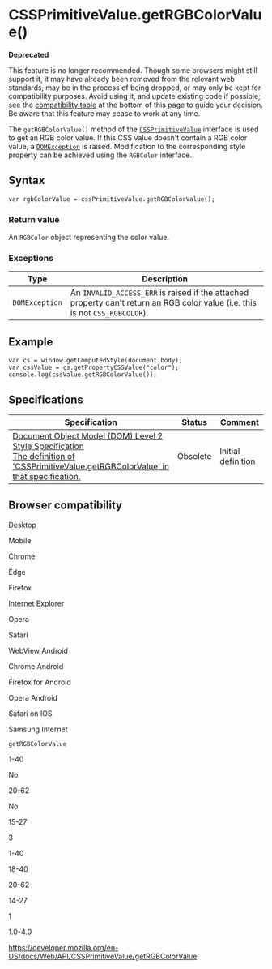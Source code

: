 # CSSPrimitiveValue.getRGBColorValue()

**Deprecated**

This feature is no longer recommended. Though some browsers might still support it, it may have already been removed from the relevant web standards, may be in the process of being dropped, or may only be kept for compatibility purposes. Avoid using it, and update existing code if possible; see the [compatibility table](#browser_compatibility) at the bottom of this page to guide your decision. Be aware that this feature may cease to work at any time.

The `getRGBColorValue()` method of the [`CSSPrimitiveValue`](../cssprimitivevalue) interface is used to get an RGB color value. If this CSS value doesn't contain a RGB color value, a [`DOMException`](../domexception) is raised. Modification to the corresponding style property can be achieved using the <span class="page-not-created">`RGBColor`</span> interface.

## Syntax

    var rgbColorValue = cssPrimitiveValue.getRGBColorValue();

### Return value

An <span class="page-not-created">`RGBColor`</span> object representing the color value.

### Exceptions

<table><thead><tr class="header"><th><strong>Type</strong></th><th><strong>Description</strong></th></tr></thead><tbody><tr class="odd"><td><code>DOMException</code></td><td>An <code>INVALID_ACCESS_ERR</code> is raised if the attached property can't return an RGB color value (i.e. this is not <code>CSS_RGBCOLOR</code>).</td></tr></tbody></table>

## Example

    var cs = window.getComputedStyle(document.body);
    var cssValue = cs.getPropertyCSSValue("color");
    console.log(cssValue.getRGBColorValue());

## Specifications

<table><thead><tr class="header"><th>Specification</th><th>Status</th><th>Comment</th></tr></thead><tbody><tr class="odd"><td><a href="https://www.w3.org/TR/DOM-Level-2-Style/css.html#CSS-CSSPrimitiveValue-getRGBColorValue">Document Object Model (DOM) Level 2 Style Specification<br />
<span class="small">The definition of 'CSSPrimitiveValue.getRGBColorValue' in that specification.</span></a></td><td><span class="spec-obsolete">Obsolete</span></td><td>Initial definition</td></tr></tbody></table>

## Browser compatibility

Desktop

Mobile

Chrome

Edge

Firefox

Internet Explorer

Opera

Safari

WebView Android

Chrome Android

Firefox for Android

Opera Android

Safari on IOS

Samsung Internet

`getRGBColorValue`

1-40

No

20-62

No

15-27

3

1-40

18-40

20-62

14-27

1

1.0-4.0

<a href="https://developer.mozilla.org/en-US/docs/Web/API/CSSPrimitiveValue/getRGBColorValue" class="_attribution-link">https://developer.mozilla.org/en-US/docs/Web/API/CSSPrimitiveValue/getRGBColorValue</a>
